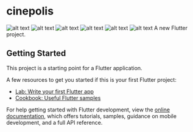 # cinepolis
![alt text](assets/ss/splash.png)
![alt text](assets/ss/login.png)
![alt text]("assets/ss/home.png)
![alt text](assets/ss/booking.png)
![alt text](assets/ss/movie.png)
![alt text](assets/ss/cinema.png)
A new Flutter project.

## Getting Started

This project is a starting point for a Flutter application.

A few resources to get you started if this is your first Flutter project:

- [Lab: Write your first Flutter app](https://docs.flutter.dev/get-started/codelab)
- [Cookbook: Useful Flutter samples](https://docs.flutter.dev/cookbook)

For help getting started with Flutter development, view the
[online documentation](https://docs.flutter.dev/), which offers tutorials,
samples, guidance on mobile development, and a full API reference.
